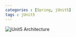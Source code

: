 ```yaml
---
categories : [Spring, jUnit5]
tags : jUnit5
---
```


![jUnit5 Architecture](../../assets/img/Junit5-Architecture.png)
